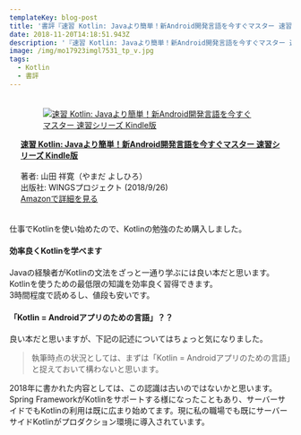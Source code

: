```yaml
---
templateKey: blog-post
title: '書評『速習 Kotlin: Javaより簡単！新Android開発言語を今すぐマスター 速習シリーズ』'
date: 2018-11-20T14:18:51.943Z
description: '『速習 Kotlin: Javaより簡単！新Android開発言語を今すぐマスター 速習シリーズ』の書評です。'
image: /img/mo17923imgl7531_tp_v.jpg
tags:
  - Kotlin
  - 書評
---
```

  <div class="columns" style="margin:20px">
    <div class="column is-8">
      <div class="box">
        <article class="media">
          <div class="media-left">
            <a href="https://www.amazon.co.jp/exec/obidos/asin/B07HQMNLCV/kmtblog-22/">
              <figure class="image">
                <img src="https://images-fe.ssl-images-amazon.com/images/I/51opWCuz3YL._SL160_.jpg" alt="速習 Kotlin: Javaより簡単！新Android開発言語を今すぐマスター 速習シリーズ Kindle版" />
              </figure>
            </a>
          </div>
          <div class="media-content">
            <div class="content">
              <p>
                <a href="https://www.amazon.co.jp/exec/obidos/asin/B07HQMNLCV/kmtblog-22/" class="is-size-5"><strong>速習 Kotlin: Javaより簡単！新Android開発言語を今すぐマスター 速習シリーズ Kindle版</strong></a><br /><br />
                著者: 山田 祥寛（やまだ よしひろ）<br />
                出版社: WINGSプロジェクト (2018/9/26)<br />
                <a href="https://www.amazon.co.jp/exec/obidos/asin/B07HQMNLCV/kmtblog-22/">Amazonで詳細を見る</a>
              </p>
            </div>
          </div>
        </article>
      </div>
    </div>
  </div >

仕事でKotlinを使い始めたので、Kotlinの勉強のため購入しました。  

#### 効率良くKotlinを学べます

Javaの経験者がKotlinの文法をざっと一通り学ぶには良い本だと思います。  
Kotlinを使うための最低限の知識を効率良く習得できます。  
3時間程度で読めるし、値段も安いです。

#### 「Kotlin = Androidアプリのための言語」？？

良い本だと思いますが、下記の記述についてはちょっと気になりました。  

> 執筆時点の状況としては、まずは「Kotlin = Androidアプリのための言語」と捉えておいて構わないと思います。

2018年に書かれた内容としては、この認識は古いのではないかと思います。  
Spring FrameworkがKotlinをサポートする様になったこともあり、サーバーサイドでもKotlinの利用は既に広まり始めてます。現に私の職場でも既にサーバーサイドKotlinがプロダクション環境に導入されています。


